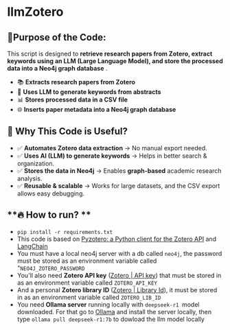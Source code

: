 # llmZotero

## **📌Purpose of the Code:**

This script is designed to  **retrieve research papers from Zotero, extract keywords using an LLM (Large Language Model), and store the processed data into a Neo4j graph database** .

* 📚 **Extracts research papers from Zotero**
* 🧠 **Uses LLM to generate keywords from abstracts**
* 📊 **Stores processed data in a CSV file**
* 🌐 **Inserts paper metadata into a Neo4j graph database**

## **🚀 Why This Code is Useful?**

- ✅ **Automates Zotero data extraction** → No manual export needed.
- ✅ **Uses AI (LLM) to generate keywords** → Helps in better search & organization.
- ✅ **Stores the data in Neo4j** → Enables **graph-based** academic research analysis.
- ✅ **Reusable & scalable** → Works for large datasets, and the CSV export allows easy debugging.

## **🔥 How to run? **

* `pip install -r requirements.txt`
* This code is based on [Pyzotero: a Python client for the Zotero API](https://github.com/urschrei/pyzotero?tab=readme-ov-file) and [LangChain](https://www.langchain.com/)
* You must have a local neo4j server with a db called `neo4j`, the password must be stored as an environment variable called "`NEO4J_ZOTERO_PASSWORD`
* You'll also need **Zotero API key** ([Zotero | API key](https://www.zotero.org/settings/keys/new)) that must be stored in as an environment variable called `ZOTERO_API_KEY`
* And a personal **Zotero library ID** ([Zotero | Library Id](https://www.zotero.org/settings/security#applications)), it must be stored in as an environment variable called `ZOTERO_LIB_ID`
* You need **Ollama server** running locally with `deepseek-r1 `model downloaded. For that go to [Ollama](https://ollama.com/) and install the server locally, then type `ollama pull deepseek-r1:7b` to dowload the llm model locally

